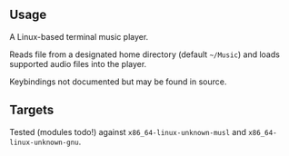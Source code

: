 ## Usage

A Linux-based terminal music player.

Reads file from a designated home directory (default `~/Music`) and loads
supported audio files into the player.

Keybindings not documented but may be found in source.

## Targets

Tested (modules todo!) against `x86_64-linux-unknown-musl` and
`x86_64-linux-unknown-gnu`.

